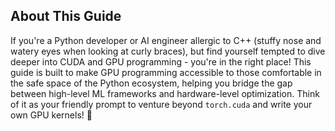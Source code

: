 
## About This Guide
If you're a Python developer or AI engineer allergic to C++ (stuffy nose and watery eyes when looking at curly braces), but find yourself tempted to dive deeper into CUDA and GPU programming - you're in the right place! This guide is built to make GPU programming accessible to those comfortable in the safe space of the Python ecosystem, helping you bridge the gap between high-level ML frameworks and hardware-level optimization. Think of it as your friendly prompt to venture beyond `torch.cuda` and write your own GPU kernels! 💪
